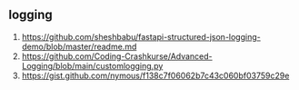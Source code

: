 ## logging
1. https://github.com/sheshbabu/fastapi-structured-json-logging-demo/blob/master/readme.md
2. https://github.com/Coding-Crashkurse/Advanced-Logging/blob/main/customlogging.py
3. https://gist.github.com/nymous/f138c7f06062b7c43c060bf03759c29e